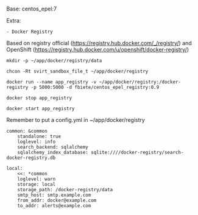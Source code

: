 Base: centos_epel:7

Extra:

    - Docker Registry


Based on registry official (https://registry.hub.docker.com/_/registry/) and OpenShift (https://registry.hub.docker.com/u/openshift/docker-registry/)

    mkdir -p ~/app/docker/registry/data

    chcon -Rt svirt_sandbox_file_t ~/app/docker/registry

    docker run --name app_registry -v ~/app/docker/registry:/docker-registry -p 5000:5000 -d fbiete/centos_epel_registry:0.9

    docker stop app_registry

    docker start app_registry


Remember to put a config.yml in ~/app/docker/registry

    common: &common
        standalone: true
        loglevel: info
        search_backend: sqlalchemy
        sqlalchemy_index_database: sqlite:////docker-registry/search-docker-registry.db

    local:
        <<: *common
        loglevel: warn
        storage: local
        storage_path: /docker-registry/data
        smtp_host: smtp.example.com
        from_addr: docker@example.com
        to_addr: alerts@example.com